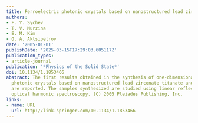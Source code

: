 ```yaml
---
title: Ferroelectric photonic crystals based on nanostructured lead zirconate titanate
authors:
- F. Y. Sychev
- T. V. Murzina
- E. M. Kim
- O. A. Aktsipetrov
date: '2005-01-01'
publishDate: '2025-03-15T17:29:03.605117Z'
publication_types:
- article-journal
publication: '*Physics of the Solid State*'
doi: 10.1134/1.1853466
abstract: The first results obtained in the synthesis of one-dimensional ferroelectric
  photonic crystals based on nanostructured lead zirconate titanate and porous silicon
  are reported. The samples synthesized are studied using linear reflection and second
  optical harmonic spectroscopy. (C) 2005 Pleiades Publishing, Inc.
links:
- name: URL
  url: http://link.springer.com/10.1134/1.1853466
---
```

